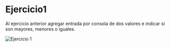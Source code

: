 # Ejercicio1


Al ejercicio anterior agregar entrada por consola de dos valores e indicar si son mayores,
menores o iguales.


![Ejercicio 1](ejercicio1.png)


